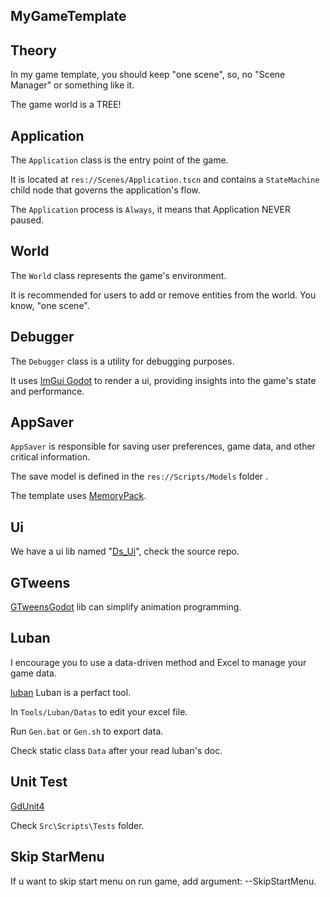 ## MyGameTemplate

## Theory

In my game template, you should keep "one scene", so, no "Scene Manager" or something like it.

The game world is a TREE!

## Application

The `Application` class is the entry point of the game.

It is located at `res://Scenes/Application.tscn` and contains a `StateMachine` child node that governs the application's flow. 

The `Application` process is ```Always```, it means that Application NEVER paused.

## World

The `World` class represents the game's environment.

It is recommended for users to add or remove entities from the world. You know, "one scene".

## Debugger

The `Debugger` class is a utility for debugging purposes.

It uses [ImGui Godot](https://github.com/pkdawson/imgui-godot) to render a ui, providing insights into the game's state and performance.

## AppSaver

`AppSaver` is responsible for saving user preferences, game data, and other critical information.

The save model is defined in the `res://Scripts/Models` folder .

The template uses [MemoryPack](https://github.com/Cysharp/MemoryPack).

## Ui

We have a ui lib named "[Ds_Ui](https://github.com/xlljc/Ds_Ui)", check the source repo.

## GTweens

[GTweensGodot](https://github.com/Guillemsc/GTweensGodot) lib can simplify animation programming.

## Luban

I encourage you to use a data-driven method and Excel to manage your game data.

[luban](https://github.com/focus-creative-games/luban) Luban is a perfact tool.

In ```Tools/Luban/Datas``` to edit your excel file.

Run ```Gen.bat``` or ```Gen.sh``` to export data.

Check static class ```Data``` after your read luban's doc.

## Unit Test

[GdUnit4](https://github.com/MikeSchulze/gdUnit4)

Check ```Src\Scripts\Tests``` folder.

## Skip StarMenu

If u want to skip start menu on run game, add argument: --SkipStartMenu.
